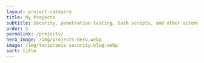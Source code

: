 ```yaml
---
layout: project-category
title: My Projects
subtitle: Security, penetration testing, bash scripts, and other automation tools
order: 2
permalink: /projects/
hero_image: /img/projects-hero.webp
image: /img/tariqhawis-security-blog.webp
sort: title
---
```


